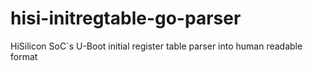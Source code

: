 # hisi-initregtable-go-parser
HiSilicon SoC`s U-Boot initial register table parser into human readable format
